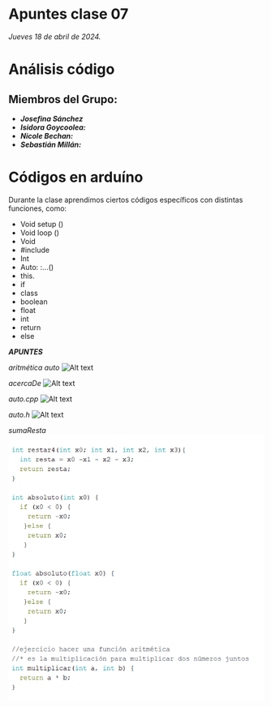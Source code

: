 # Apuntes clase 07
*Jueves 18 de abril de 2024.*


# Análisis código
## Miembros del Grupo:
- ***Josefina Sánchez***
- ***Isidora Goycoolea:***
- ***Nicole Bechan:***
- ***Sebastián Millán:***

# Códigos en arduíno 
Durante la clase aprendimos ciertos códigos específicos con distintas funciones, como:
- Void setup ()
- Void loop ()
- Void
- #include
- Int
- Auto: :...()
- this.
- if
- class
- boolean
- float
- int
- return
- else

***APUNTES***
  
*aritmética auto*
![Alt text]()

*acercaDe*
![Alt text]()

*auto.cpp*
![Alt text]()

*auto.h*
![Alt text]()

*sumaResta*
![Alt text](sumaResta)
